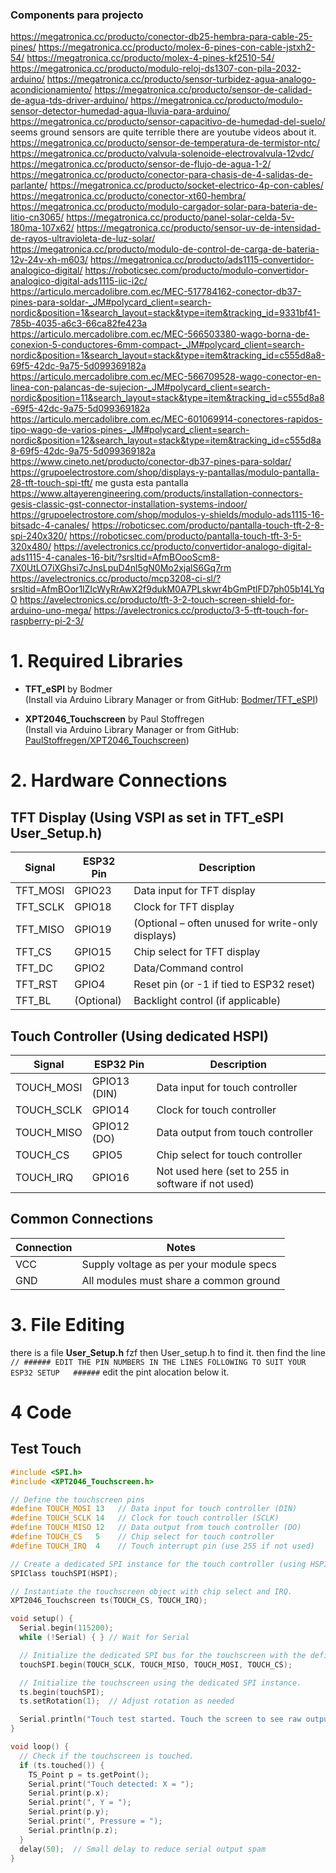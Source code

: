 ### Components para projecto
https://megatronica.cc/producto/conector-db25-hembra-para-cable-25-pines/
https://megatronica.cc/producto/molex-6-pines-con-cable-jstxh2-54/
https://megatronica.cc/producto/molex-4-pines-kf2510-54/
https://megatronica.cc/producto/modulo-reloj-ds1307-con-pila-2032-arduino/
https://megatronica.cc/producto/sensor-turbidez-agua-analogo-acondicionamiento/
https://megatronica.cc/producto/sensor-de-calidad-de-agua-tds-driver-arduino/
https://megatronica.cc/producto/modulo-sensor-detector-humedad-agua-lluvia-para-arduino/
https://megatronica.cc/producto/sensor-capacitivo-de-humedad-del-suelo/
seems ground sensors are quite terrible there are youtube videos about it. 
https://megatronica.cc/producto/sensor-de-temperatura-de-termistor-ntc/
https://megatronica.cc/producto/valvula-solenoide-electrovalvula-12vdc/
https://megatronica.cc/producto/sensor-de-flujo-de-agua-1-2/
https://megatronica.cc/producto/conector-para-chasis-de-4-salidas-de-parlante/
https://megatronica.cc/producto/socket-electrico-4p-con-cables/
https://megatronica.cc/producto/conector-xt60-hembra/
https://megatronica.cc/producto/modulo-cargador-solar-para-bateria-de-litio-cn3065/
https://megatronica.cc/producto/panel-solar-celda-5v-180ma-107x62/
https://megatronica.cc/producto/sensor-uv-de-intensidad-de-rayos-ultravioleta-de-luz-solar/
https://megatronica.cc/producto/modulo-de-control-de-carga-de-bateria-12v-24v-xh-m603/
https://megatronica.cc/producto/ads1115-convertidor-analogico-digital/
https://roboticsec.com/producto/modulo-convertidor-analogico-digital-ads1115-iic-i2c/
https://articulo.mercadolibre.com.ec/MEC-517784162-conector-db37-pines-para-soldar-_JM#polycard_client=search-nordic&position=1&search_layout=stack&type=item&tracking_id=9331bf41-785b-4035-a6c3-66ca82fe423a
https://articulo.mercadolibre.com.ec/MEC-566503380-wago-borna-de-conexion-5-conductores-6mm-compact-_JM#polycard_client=search-nordic&position=1&search_layout=stack&type=item&tracking_id=c555d8a8-69f5-42dc-9a75-5d099369182a
https://articulo.mercadolibre.com.ec/MEC-566709528-wago-conector-en-linea-con-palancas-de-sujecion-_JM#polycard_client=search-nordic&position=11&search_layout=stack&type=item&tracking_id=c555d8a8-69f5-42dc-9a75-5d099369182a
https://articulo.mercadolibre.com.ec/MEC-601069914-conectores-rapidos-tipo-wago-de-varios-pines-_JM#polycard_client=search-nordic&position=12&search_layout=stack&type=item&tracking_id=c555d8a8-69f5-42dc-9a75-5d099369182a
https://www.cineto.net/producto/conector-db37-pines-para-soldar/
https://grupoelectrostore.com/shop/displays-y-pantallas/modulo-pantalla-28-tft-touch-spi-tft/
me gusta esta pantalla
https://www.altayerengineering.com/products/installation-connectors-gesis-classic-gst-connector-installation-systems-indoor/
https://grupoelectrostore.com/shop/modulos-y-shields/modulo-ads1115-16-bitsadc-4-canales/
https://roboticsec.com/producto/pantalla-touch-tft-2-8-spi-240x320/
https://roboticsec.com/producto/pantalla-touch-tft-3-5-320x480/
https://avelectronics.cc/producto/convertidor-analogo-digital-ads1115-4-canales-16-bit/?srsltid=AfmBOooScm8-7X0UtLO7iXGhsi7cJnsLpuD4nl5gN0Mo2xjalS6Gq7rm
https://avelectronics.cc/producto/mcp3208-ci-sl/?srsltid=AfmBOor1lZIcWyRrAwX2f9dukM0A7PLskwr4bGmPtlFD7ph05b14LYqO
https://avelectronics.cc/producto/tft-3-2-touch-screen-shield-for-arduino-uno-mega/
https://avelectronics.cc/producto/3-5-tft-touch-for-raspberry-pi-2-3/

# 1. Required Libraries

- **TFT_eSPI** by Bodmer  
    (Install via Arduino Library Manager or from GitHub: [Bodmer/TFT_eSPI](https://github.com/Bodmer/TFT_eSPI))
    
- **XPT2046_Touchscreen** by Paul Stoffregen  
    (Install via Arduino Library Manager or from GitHub: [PaulStoffregen/XPT2046_Touchscreen](https://github.com/PaulStoffregen/XPT2046_Touchscreen))

# 2. Hardware Connections

## TFT Display (Using VSPI as set in TFT_eSPI User_Setup.h)

| **Signal** | **ESP32 Pin** | **Description**                                   |
| ---------- | ------------- | ------------------------------------------------- |
| TFT_MOSI   | GPIO23        | Data input for TFT display                        |
| TFT_SCLK   | GPIO18        | Clock for TFT display                             |
| TFT_MISO   | GPIO19        | (Optional – often unused for write-only displays) |
| TFT_CS     | GPIO15        | Chip select for TFT display                       |
| TFT_DC     | GPIO2         | Data/Command control                              |
| TFT_RST    | GPIO4         | Reset pin (or -1 if tied to ESP32 reset)          |
| TFT_BL     | (Optional)    | Backlight control (if applicable)                 |
## Touch Controller (Using dedicated HSPI)

| **Signal** | **ESP32 Pin** | **Description**                                    |
| ---------- | ------------- | -------------------------------------------------- |
| TOUCH_MOSI | GPIO13 (DIN)  | Data input for touch controller                    |
| TOUCH_SCLK | GPIO14        | Clock for touch controller                         |
| TOUCH_MISO | GPIO12 (DO)   | Data output from touch controller                  |
| TOUCH_CS   | GPIO5         | Chip select for touch controller                   |
| TOUCH_IRQ  | GPIO16        | Not used here (set to 255 in software if not used) |
## Common Connections

| **Connection** | **Notes**                               |
| -------------- | --------------------------------------- |
| VCC            | Supply voltage as per your module specs |
| GND            | All modules must share a common ground  |

# 3. File Editing

there is a file **User_Setup.h** fzf then User_setup.h to find it. then find the line  `// ###### EDIT THE PIN NUMBERS IN THE LINES FOLLOWING TO SUIT YOUR ESP32 SETUP   ######`
edit the pint alocation below it. 

# 4 Code
## Test Touch

```c
#include <SPI.h>
#include <XPT2046_Touchscreen.h>

// Define the touchscreen pins
#define TOUCH_MOSI 13   // Data input for touch controller (DIN)
#define TOUCH_SCLK 14   // Clock for touch controller (SCLK)
#define TOUCH_MISO 12   // Data output from touch controller (DO)
#define TOUCH_CS   5    // Chip select for touch controller
#define TOUCH_IRQ  4    // Touch interrupt pin (use 255 if not used)

// Create a dedicated SPI instance for the touch controller (using HSPI)
SPIClass touchSPI(HSPI);

// Instantiate the touchscreen object with chip select and IRQ.
XPT2046_Touchscreen ts(TOUCH_CS, TOUCH_IRQ);

void setup() {
  Serial.begin(115200);
  while (!Serial) { } // Wait for Serial

  // Initialize the dedicated SPI bus for the touchscreen with the defined pins.
  touchSPI.begin(TOUCH_SCLK, TOUCH_MISO, TOUCH_MOSI, TOUCH_CS);

  // Initialize the touchscreen using the dedicated SPI instance.
  ts.begin(touchSPI);
  ts.setRotation(1);  // Adjust rotation as needed

  Serial.println("Touch test started. Touch the screen to see raw output.");
}

void loop() {
  // Check if the touchscreen is touched.
  if (ts.touched()) {
    TS_Point p = ts.getPoint();
    Serial.print("Touch detected: X = ");
    Serial.print(p.x);
    Serial.print(", Y = ");
    Serial.print(p.y);
    Serial.print(", Pressure = ");
    Serial.println(p.z);
  }
  delay(50);  // Small delay to reduce serial output spam
}

```

